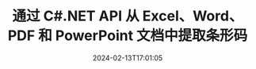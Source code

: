 ---
############################# Static ############################
layout: "auto-gen-parser"
date: 2024-02-13T17:01:05
draft: false
otherformats: 

############################# Head ############################
head_title: ".NET 用于从 PDF、DOCX、PPTX、XLSX、EPUB 等提取条形码的 API"
head_description: "GroupDocs.Parser .NET API 允许软件开发者从 PDF、DOC、DOCX、PPT、PPTX、EML、MSG、XLS、XLSX、 .NET 个应用内的 CSV、ODT、RTF 和 EPUB 文档。"

############################# Header ############################
title: "通过 C#.NET API 从 Excel、Word、PDF 和 PowerPoint 文档中提取条形码"
description: "GroupDocs.Parser .NET API 允许程序员从 PDF、DOC、DOCX、PPT、PPTX、EML、MSG、XLS、XLSX、CSV 中提取条形码、ODT、RTF 和 EPUB 文档或页面区域。"
bg_image: "https://cms.admin.containerize.com/templates/aspose/App_Themes/V3/images/bg/header1.png"
bg_overlay: false
button:
    enable: true
    icon: "fas fa-arrow-down"
    label: "下载免费试用版"
    link: "https://downloads.groupdocs.com/parser/net"

############################# SubMenu ############################
submenu:
    enable: true

    left:
        img_alt: "GroupDocs.Parser for .NET"
        image: "https://cms.admin.containerize.com/templates/groupdocs/images/product-logos/90x90-noborder/groupdocs-parser-net.png"
        product: "GroupDocs.Parser"
        platform: ".NET"

    middle:
        button:

            # button loop
            - link: "https://apireference.groupdocs.com/parser/net"
              text: "API参考"

            # button loop
            - link: "https://github.com/groupdocs-parser"
              text: "代码示例"

            # button loop
            - link: "https://products.groupdocs.app/parser/family"
              text: "现场演示"

            # button loop
            - link: "https://purchase.groupdocs.com/pricing/parser/net"
              text: "价钱"

    right:
        link_download: "https://downloads.groupdocs.com/parser"
        link_learn: "https://docs.groupdocs.com/parser/net"
        link_buy: "https://purchase.groupdocs.com"

############################# About ############################
about:
    enable: true
    title: "如何从PPSM文件.NET API中提取条形码？"
    content: |
        条形码是数字和字符的机器可读表示形式，在世界各地的许多环境中普遍使用，例如产品扫描和识别、汽车零部件跟踪、库存管理等。 GroupDocs.Parser for .NET 是一个功能强大的 API，可帮助开发者开发从不同类型的受支持文档格式（例如 PDF、电子邮件、电子书、Microsoft Office 格式）中提取文本、图像和条形码的解决方案：Word ({ 377}、DOCX)、PowerPoint (PPT、PPTX)、Excel (XLS、XLSX)、电子邮件 (EML、MSG) 格式等等。 .NET API 支持多种高级文档解析功能，例如按关键字搜索文本、准确的文本提取、HTML 或 Markdown 格式的文本提取、带坐标的文本区域提取、提取元数据或条形码等。
        
        

############################# Steps ############################
steps:
    enable: true
    title_left: "从.NET中的PPSM中提取条形码"
    content_left: |
        [GroupDocs.Parser for .NET](/zh/parser/net/) 让 C# 开发者只需执行几个简单的步骤即可轻松从 PPSM 文件中提取条形码。
        
        * 实例化初始文档的 [Parser](https://reference.groupdocs.com/net/parser/groupdocs.parser/parser) 对象；
        * 检查文件是否支持条码提取；
        * 调用 [GetBarcodes](https://reference.groupdocs.com/parser/net/groupdocs.parser/parser/methods/getbarcodes) 方法并获取  的集合 [PageBarcodeArea](https://reference.groupdocs.com/parser/net/groupdocs.parser.data/pagebarcodearea) 对象；
        * 迭代集合并获取条形码值。

    title_right: "了解有关条形码提取的更多信息"
    content_right: |
        * <a href="https://docs.groupdocs.com/parser/net/extract-barcodes-from-document/">如何从文档中提取条形码</a>
        * <a href="https://docs.groupdocs.com/parser/net/extract-barcodes-from-document-page/">如何从文档页面中提取条形码</a>
        * <a href="https://docs.groupdocs.com/parser/net/extract-barcodes-from-document-page-area/">如何从文档页面区域提取条形码</a>
    
    code: |
     {{% parser/additional-styles %}}
     {{< parser/code-parser title="如何使用 C# 示例代码从 PPSM 文件中提取条形码">}}

        ```csharp    
        // 使用 GroupDocs.Parser API 从 PPSM 文件中提取条形码
        // 创建 Parser 类的实例
        using (Parser parser = new Parser(Constants.SamplePdfWithBarcodes)) {
            // 检查文件是否支持条形码提取
            if (!parser.Features.Barcodes) {
                Console.WriteLine("该文件不支持条形码提取。");
                return;
            }

            // {steps.code.scan}
            IEnumerable<PageBarcodeArea> barcodes = parser.GetBarcodes();

            // 迭代条形码
            foreach (PageBarcodeArea barcode in barcodes) {
                // 打印页面索引
                Console.WriteLine("Page: " + barcode.Page.Index.ToString());
                // 打印条形码值
                Console.WriteLine("Value: " + barcode.Value);
            }
        }
        ```
     {{< /parser/code-parser >}}

############################# More ############################
more:
    enable: true
    title_left: "系统要求"
    content_left: |
        GroupDocs.Parser for .NET 所有主要平台和操作系统均支持 API。在执行下面的代码之前，请确保您的系统上安装了以下先决条件。
        
        * 操作系统：Microsoft Windows、Linux、MacOS
        * 开发环境：Microsoft Visual Studio, Xamarin, MonoDevelop
        * 构架
        * 从 [Nuget](https://www.nuget.org/packages/groupdocs.parser) 下载最新版本的 GroupDocs.Parser for .NET

    title_right: "为什么使用GroupDocs.Parser for .NET"
    content_right: |
        * 支持从任何支持的文档中提取纯文本    
        * 通过用户定义的模板解析文档    
        * 全面支持结构化文本提取    
        * 通过关键字和正则表达式进行文本搜索    
        * 提取格式化文本、元数据、图像、容器和附件    
        * 提取某些支持的文档格式的目录    
        * 从 PDF 文档解析表单数据    
        * 从文档中提取超链接   

############################# Demos ############################
demos:
    enable: true
    title: "现场演示 - 在线从文档中提取条形码"
    content: |
       立即访问 [GroupDocs.Parser 现场演示](https://products.groupdocs.app/parser/barcodes/) 网站，从文档中提取条形码。
       现场演示有以下好处。
        
############################# About Formats ############################
about_formats:
    enable: true

############################# More Formats ############################
more_formats:
    enable: true
    title: "从其他文档格式中提取条形码"
    content: |
        .NET 针对文件格式和图像的文档解析和条形码提取 API。提取一些流行文件格式的数据，如下所述。

############################# Back to top ###############################
back_to_top:
    enable: true
---